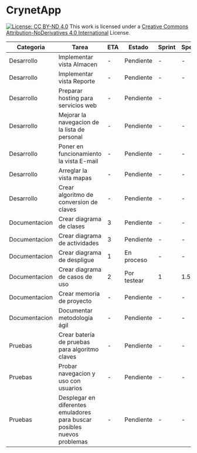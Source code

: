 # CrynetApp
[![License: CC BY-ND 4.0](https://licensebuttons.net/l/by-nd/4.0/80x15.png)](https://creativecommons.org/licenses/by-nd/4.0/)
This work is licensed under a [Creative Commons Attribution-NoDerivatives 4.0 International](https://creativecommons.org/licenses/by-nd/4.0/) License.

|Categoria	|	Tarea	|	ETA	|	Estado	|	Sprint | Spent |
|---	|	---	|	---	|	---	|	--- |	--- |	
|Desarrollo	|	Implementar vista Almacen	|	-	|	Pendiente	|	-	|	-	|
|Desarrollo	|	Implementar vista Reporte	|	-	|	Pendiente	|	-	|	-	|
|Desarrollo	|	Preparar hosting para servicios web	|	-	|	Pendiente	|		-	|
|Desarrollo	|	Mejorar la navegacion de la lista de personal	|	-	|	Pendiente	|	-	|	-	|
|Desarrollo	|	Poner en funcionamiento la vista E-mail	|	-	|	Pendiente	|	-	|	-	|
|Desarrollo	|	Arreglar la vista mapas	|	-	|	Pendiente	|	-	|	-	|
|Desarrollo	|	Crear algoritmo de conversion de claves	|	-	|	Pendiente	|	-	|	-	|
|Documentacion	|	Crear diagrama de clases	|	3	|	Pendiente	|	-	|	-	|
|Documentacion	|	Crear diagrama de actividades	|	3	|	Pendiente	|	-	|	-	|
|Documentacion	|	Crear diagrama de despligue	|	1	|	En proceso	|	-	|	-	|
|Documentacion	|	Crear diagrama de casos de uso	|	2	|	Por testear	|	1	|	1.5	|
|Documentacion	|	Crear memoria de proyecto	|	-	|	Pendiente	|	-	|	-	|
|Documentacion	|	Documentar metodología ágil	|	-	|	Pendiente	|	-	|	-	|
|Pruebas	|	Crear batería de pruebas para algoritmo claves	|	-	|	Pendiente	|	-	|	-	|
|Pruebas	|	Probar navegacion y uso con usuarios	|	-	|	Pendiente	|	-	|	-	|
|Pruebas	|	Desplegar en diferentes emuladores para buscar posibles nuevos problemas	|	-	|	Pendiente	|	-	|	-	|
